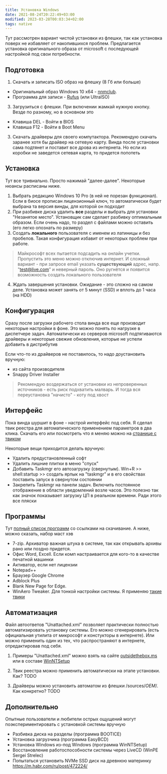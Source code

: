 ```yaml
---
title: Установка Windows
date: 2021-08-24T20:22:49+03:00
modified: 2023-03-28T00:03:34+02:00
tags: native
---
```




Тут рассмотрен вариант чистой установки из флешки, так как установка поверх не избавляет от накопившихся проблем. Предлагается установка оригинального образа от microsoft с последующей настройкой под свои потребности.
 
## Подготовка
1. Скачать и записать ISO образ на флешку (8 Гб или больше) 
- Оригинальный образ Windows 10 x64 - [nnmclub](http://nnmclub.to/forum/tracker.php?f=504&nm=windows). 
- Программа для записи - [Rufus](https://rufus.ie/) (или UltraISO)


3. Загрузиться с флешки. При включении жамкай нужную кнопку. Везде по разному, но в основном это
- Клавиша DEL - Войти в BIOS 
- Клавиша F12 - Войти в Boot Menu

3. Скачать драйверы для своего компутактора. Рекомендую скачать заранее хотя бы драйвер на сетевую карту. Винда после установки сама подтянет и поставит все дрова из интернета. Но если из коробки не заведется сетевая карта, то придется попотеть

## Установка
Тут все тривиально. Просто нажимай "далее-далее". Некоторые нюансы расписаны ниже.

1. Выбрать редакцию Windows 10 Pro (в ней не порезан функционал). Если в биосе прописан лицензионный ключ, то автоматически будет выбрана та версия винды, для которой он подходит
2. При разбивке диска удалить **все** разделы и выбрать для установки "Незанятое место". Установщик сам сделает разбивку оптимальным образом. Если очень надо, то раздел с файлами можно оставить (его легко опознать по размеру)
3. Создать **локального** пользователя с именем из латиницы и без пробелов. Такая конфигурация избавит от некоторых проблем при работе. 
> Майкрософт всех пытается подсадить на онлайн учетки. Пропустить это меню можно отключив интернет. И сложный вариант - при запросе email указать **существующий** адрес, напр. "test@live.com" и неверный пароль. Оно ругнётся и появится возможность создать локального пользователя
4. Ждать завершения установки. Ожидание - это сложно на самом деле. Установка может занять от 5 минут (SSD) и вплоть до 1 часа (на HDD)

## Конфигурация
Сразу после загрузки рабочего стола винда все еще производит некоторые настройки в фоне. Это можно понять по нагрузке в диспетчере задач. Автоматически из серверов microsoft подтягиваются драйверы и некоторые свежие обновления, которые не успели добавить в дистрибутив

Если что-то из драйверов не поставилось, то надо доустановить вручную:
- из сайта производителя
- Snappy Driver Installer

> Рекомендую воздержаться от установки из непроверенных источников - есть риск подхватить малварь. И тогда вся переустановка "начисто" - коту под хвост

## Интерфейс
Пока винда шуршит в фоне - настрой интерфейс под себя. Я сделал твик реестра для автоматического применением параметров в два клика. Скачать его или посмотреть что я меняю можно на [странице с твиком](../projects/tweaker.md)

Некоторые вещи приходится делать вручную:
- Удалить предустановленный софт
- Удалить лишние плитки в меню "спуск"
- Добавить Taskmgr его автозагрузку (свернутым). Win+R >> shell:startup >> создать ярлык на "taskmgr" и в его свойствах поставить запуск в свернутом состоянии
- Закрепить Taskmgr на панели задач. Включить постоянное отображение в области уведомлений возле часов. Это полезно так как значок показывает загрузку ЦП в реальном времени. Ради этого все пляски

## Программы
Тут [полный список программ](./windows.md) со ссылками на скачивание. 
А ниже, можно сказать, набор маст хэв

- 7-zip. Архиватор важная штука в системе, так как открывать архивы рано или поздно придется.
- Офис Word, Excell. Если комп настраивается для кого-то в качестве печатной машинки
- Активатор, если нет лицензии
- Notepad++
- Браузер Google Chrome
- Adblock Plus
- Blank New Page for Edge. 
- WinAero Tweaker. Для тонкой настройки системы. Я применяю [такие твики](https://user-images.githubusercontent.com/17731587/228089658-7b9ae657-b6c1-4554-b6c0-8574d0e1998f.png)


## Автоматизация
Файл автоответов "Unattached.xml" позволяет практически полностью автоматизировать установку системы. Его можно сгенерировать (есть официальная утилита от микрософт и констукторы в интернете). Или можно применить один из тех, что распространяют в интернете, отредактировав под себя. 

1. Примеры "Unattached.xml" можно взять на сайте [outsidethebox.ms](https://www.outsidethebox.ms/19924/) или в составе [WinNTSetup](https://user-images.githubusercontent.com/17731587/228090123-11509bee-8462-4067-9656-c499421b1998.png)

2. Твик реестра можно применить автоматически на этапе установки. Как? TODO

3. Драйверы можно установить автоматом из флешки /sources/$OEM$/. Как конкретно? TODO



## Дополнительно
Опытные пользователи и любители острых ощущений могут поэкспериментировать с установкой системы вручную
- Разбивка диска на разделы (программа BOOTICE)
- Установка загрузчика (программа EasyBCD)
- Установка Windows из-под Windows (программа WinNTSetup) 
- Восстановление работоспособности системы через LiveCD (WinPE Sergei Strelec)
- Попытаться установить NVMe SSD диск на древнюю материнку <https://m.habr.com/ru/post/472224/>






